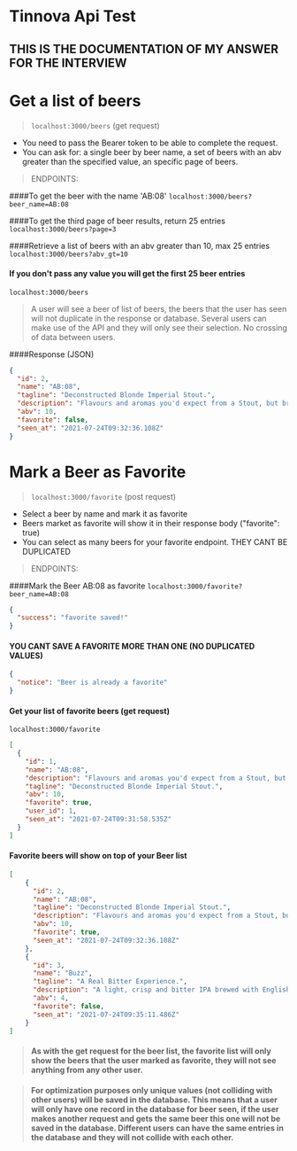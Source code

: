 # Tinnova Api Test

## THIS IS THE DOCUMENTATION OF MY ANSWER FOR THE INTERVIEW

# Get a list of beers
> `localhost:3000/beers` (get request)

* You need to pass the Bearer token to be able to complete the request.
* You can ask for: a single beer by beer name, a set of beers with an abv greater than the specified value, an specific page of beers.

> ENDPOINTS:

####To get the beer with the name 'AB:08'
`localhost:3000/beers?beer_name=AB:08` 

####To get the third page of beer results, return 25 entries
`localhost:3000/beers?page=3` 

####Retrieve a list of beers with an abv greater than 10, max 25 entries
`localhost:3000/beers?abv_gt=10` 

#### If you don't pass any value you will get the first 25 beer entries
`localhost:3000/beers`

> A user will see a beer of list of beers, the beers that the user has seen will not duplicate in the response or database. Several users can make use of the API and they will only see their selection. No crossing of data between users.

####Response (JSON)
```json
{
  "id": 2,
  "name": "AB:08",
  "tagline": "Deconstructed Blonde Imperial Stout.",
  "description": "Flavours and aromas you'd expect from a Stout, but brewed without dark malts. The full mouthfeel comes courtesy of wheat and oats, while smoked malt and the twist additions add the complex flavours normally provided by highly kilned malts.",
  "abv": 10,
  "favorite": false,
  "seen_at": "2021-07-24T09:32:36.108Z"
}
```

# Mark a Beer as Favorite

> `localhost:3000/favorite` (post request)

* Select a beer by name and mark it as favorite
* Beers market as favorite will show it in their response body ("favorite": true)
* You can select as many beers for your favorite endpoint. THEY CANT BE DUPLICATED

> ENDPOINTS:

####Mark the Beer AB:08 as favorite
`localhost:3000/favorite?beer_name=AB:08`

```json
{
  "success": "favorite saved!"
}
```

#### YOU CANT SAVE A FAVORITE MORE THAN ONE (NO DUPLICATED VALUES)

```json
{
  "notice": "Beer is already a favorite"
}
```

#### Get your list of favorite beers (get request)
`localhost:3000/favorite` 

```json
[
  {
    "id": 1,
    "name": "AB:08",
    "description": "Flavours and aromas you'd expect from a Stout, but brewed without dark malts. The full mouthfeel comes courtesy of wheat and oats, while smoked malt and the twist additions add the complex flavours normally provided by highly kilned malts.",
    "tagline": "Deconstructed Blonde Imperial Stout.",
    "abv": 10,
    "favorite": true,
    "user_id": 1,
    "seen_at": "2021-07-24T09:31:58.535Z"
  }
]
```

 #### Favorite beers will show on top of your Beer list
```json
[
    {
      "id": 2,
      "name": "AB:08",
      "tagline": "Deconstructed Blonde Imperial Stout.",
      "description": "Flavours and aromas you'd expect from a Stout, but brewed without dark malts. The full mouthfeel comes courtesy of wheat and oats, while smoked malt and the twist additions add the complex flavours normally provided by highly kilned malts.",
      "abv": 10,
      "favorite": true,
      "seen_at": "2021-07-24T09:32:36.108Z"
    },
    {
      "id": 3,
      "name": "Buzz",
      "tagline": "A Real Bitter Experience.",
      "description": "A light, crisp and bitter IPA brewed with English and American hops. A small batch brewed only once.",
      "abv": 4,
      "favorite": false,
      "seen_at": "2021-07-24T09:35:11.486Z"
    }
]
```


> #### As with the get request for the beer list, the favorite list will only show the beers that the user marked as favorite, they will not see anything from any other user.

> #### For optimization purposes only unique values (not colliding with other users) will be saved in the database. This means that a user will only have one record in the database for beer seen, if the user makes another request and gets the same beer this one will not be saved in the database. Different users can have the same entries in the database and they will not collide with each other.